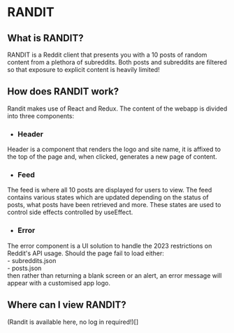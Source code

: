 # RANDIT


## What is RANDIT?
RANDIT is a Reddit client that presents you with a 10 posts of random content from a plethora of subreddits. Both posts and subreddits are filtered
so that exposure to explicit content is heavily limited! 


## How does RANDIT work?
Randit makes use of React and Redux. The content of the webapp is divided into three components:

- ### Header
Header is a component that renders the logo and site name, it is affixed to the top of the page and, when clicked, generates a new page of content.

- ### Feed
The feed is where all 10 posts are displayed for users to view. The feed contains various states which are updated depending on the status of posts, what posts have been
retrieved and more. These states are used to control side effects controlled by useEffect. 

- ### Error
The error component is a UI solution to handle the 2023 restrictions on Reddit's API usage. Should the page fail to load either:  
	- subreddits.json  
	- posts.json  
then rather than returning a blank screen or an alert, an error message will appear with a customised app logo.


## Where can I view RANDIT?
(Randit is available here, no log in required!)[]
